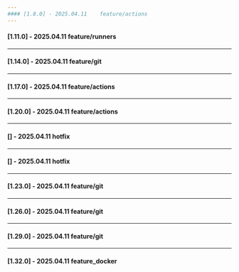 ```yaml
---
#### [1.8.0] - 2025.04.11    feature/actions
---
```

#### [1.11.0] - 2025.04.11    feature/runners
---
#### [1.14.0] - 2025.04.11    feature/git
---
#### [1.17.0] - 2025.04.11    feature/actions
---
#### [1.20.0] - 2025.04.11    feature/actions
---
#### [] - 2025.04.11    hotfix
---
#### [] - 2025.04.11    hotfix
---
#### [1.23.0] - 2025.04.11    feature/git
---
#### [1.26.0] - 2025.04.11    feature/git
---
#### [1.29.0] - 2025.04.11    feature/git
---
#### [1.32.0] - 2025.04.11    feature_docker

